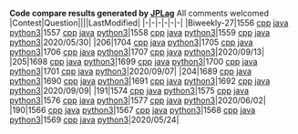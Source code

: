 **Code compare results generated by [JPLag](https://github.com/jplag/jplag)**
All comments welcomed
|Contest|Question||||LastModified|
|-|-|-|-|-|-|
|Biweekly-27|1556 [cpp](https://feiteng.github.io/ContestResult/Biweekly-27/cppResult/1556/index.html) [java](https://feiteng.github.io/ContestResult/Biweekly-27/javaResult/1556/index.html) [python3](https://feiteng.github.io/ContestResult/Biweekly-27/python3Result/1556/index.html)|1557 [cpp](https://feiteng.github.io/ContestResult/Biweekly-27/cppResult/1557/index.html) [java](https://feiteng.github.io/ContestResult/Biweekly-27/javaResult/1557/index.html) [python3](https://feiteng.github.io/ContestResult/Biweekly-27/python3Result/1557/index.html)|1558 [cpp](https://feiteng.github.io/ContestResult/Biweekly-27/cppResult/1558/index.html) [java](https://feiteng.github.io/ContestResult/Biweekly-27/javaResult/1558/index.html) [python3](https://feiteng.github.io/ContestResult/Biweekly-27/python3Result/1558/index.html)|1559 [cpp](https://feiteng.github.io/ContestResult/Biweekly-27/cppResult/1559/index.html) [java](https://feiteng.github.io/ContestResult/Biweekly-27/javaResult/1559/index.html) [python3](https://feiteng.github.io/ContestResult/Biweekly-27/python3Result/1559/index.html)|2020/05/30|
|206|1704 [cpp](https://feiteng.github.io/ContestResult/206/cppResult/1704/index.html) [java](https://feiteng.github.io/ContestResult/206/javaResult/1704/index.html) [python3](https://feiteng.github.io/ContestResult/206/python3Result/1704/index.html)|1705 [cpp](https://feiteng.github.io/ContestResult/206/cppResult/1705/index.html) [java](https://feiteng.github.io/ContestResult/206/javaResult/1705/index.html) [python3](https://feiteng.github.io/ContestResult/206/python3Result/1705/index.html)|1706 [cpp](https://feiteng.github.io/ContestResult/206/cppResult/1706/index.html) [java](https://feiteng.github.io/ContestResult/206/javaResult/1706/index.html) [python3](https://feiteng.github.io/ContestResult/206/python3Result/1706/index.html)|1707 [cpp](https://feiteng.github.io/ContestResult/206/cppResult/1707/index.html) [java](https://feiteng.github.io/ContestResult/206/javaResult/1707/index.html) [python3](https://feiteng.github.io/ContestResult/206/python3Result/1707/index.html)|2020/09/13|
|205|1698 [cpp](https://feiteng.github.io/ContestResult/205/cppResult/1698/index.html) [java](https://feiteng.github.io/ContestResult/205/javaResult/1698/index.html) [python3](https://feiteng.github.io/ContestResult/205/python3Result/1698/index.html)|1699 [cpp](https://feiteng.github.io/ContestResult/205/cppResult/1699/index.html) [java](https://feiteng.github.io/ContestResult/205/javaResult/1699/index.html) [python3](https://feiteng.github.io/ContestResult/205/python3Result/1699/index.html)|1700 [cpp](https://feiteng.github.io/ContestResult/205/cppResult/1700/index.html) [java](https://feiteng.github.io/ContestResult/205/javaResult/1700/index.html) [python3](https://feiteng.github.io/ContestResult/205/python3Result/1700/index.html)|1701 [cpp](https://feiteng.github.io/ContestResult/205/cppResult/1701/index.html) [java](https://feiteng.github.io/ContestResult/205/javaResult/1701/index.html) [python3](https://feiteng.github.io/ContestResult/205/python3Result/1701/index.html)|2020/09/07|
|204|1689 [cpp](https://feiteng.github.io/ContestResult/204/cppResult/1689/index.html) [java](https://feiteng.github.io/ContestResult/204/javaResult/1689/index.html) [python3](https://feiteng.github.io/ContestResult/204/python3Result/1689/index.html)|1690 [cpp](https://feiteng.github.io/ContestResult/204/cppResult/1690/index.html) [java](https://feiteng.github.io/ContestResult/204/javaResult/1690/index.html) [python3](https://feiteng.github.io/ContestResult/204/python3Result/1690/index.html)|1691 [cpp](https://feiteng.github.io/ContestResult/204/cppResult/1691/index.html) [java](https://feiteng.github.io/ContestResult/204/javaResult/1691/index.html) [python3](https://feiteng.github.io/ContestResult/204/python3Result/1691/index.html)|1692 [cpp](https://feiteng.github.io/ContestResult/204/cppResult/1692/index.html) [java](https://feiteng.github.io/ContestResult/204/javaResult/1692/index.html) [python3](https://feiteng.github.io/ContestResult/204/python3Result/1692/index.html)|2020/09/09|
|191|1574 [cpp](https://feiteng.github.io/ContestResult/191/cppResult/1574/index.html) [java](https://feiteng.github.io/ContestResult/191/javaResult/1574/index.html) [python3](https://feiteng.github.io/ContestResult/191/python3Result/1574/index.html)|1575 [cpp](https://feiteng.github.io/ContestResult/191/cppResult/1575/index.html) [java](https://feiteng.github.io/ContestResult/191/javaResult/1575/index.html) [python3](https://feiteng.github.io/ContestResult/191/python3Result/1575/index.html)|1576 [cpp](https://feiteng.github.io/ContestResult/191/cppResult/1576/index.html) [java](https://feiteng.github.io/ContestResult/191/javaResult/1576/index.html) [python3](https://feiteng.github.io/ContestResult/191/python3Result/1576/index.html)|1577 [cpp](https://feiteng.github.io/ContestResult/191/cppResult/1577/index.html) [java](https://feiteng.github.io/ContestResult/191/javaResult/1577/index.html) [python3](https://feiteng.github.io/ContestResult/191/python3Result/1577/index.html)|2020/06/02|
|190|1566 [cpp](https://feiteng.github.io/ContestResult/190/cppResult/1566/index.html) [java](https://feiteng.github.io/ContestResult/190/javaResult/1566/index.html) [python3](https://feiteng.github.io/ContestResult/190/python3Result/1566/index.html)|1567 [cpp](https://feiteng.github.io/ContestResult/190/cppResult/1567/index.html) [java](https://feiteng.github.io/ContestResult/190/javaResult/1567/index.html) [python3](https://feiteng.github.io/ContestResult/190/python3Result/1567/index.html)|1568 [cpp](https://feiteng.github.io/ContestResult/190/cppResult/1568/index.html) [java](https://feiteng.github.io/ContestResult/190/javaResult/1568/index.html) [python3](https://feiteng.github.io/ContestResult/190/python3Result/1568/index.html)|1569 [cpp](https://feiteng.github.io/ContestResult/190/cppResult/1569/index.html) [java](https://feiteng.github.io/ContestResult/190/javaResult/1569/index.html) [python3](https://feiteng.github.io/ContestResult/190/python3Result/1569/index.html)|2020/05/24|